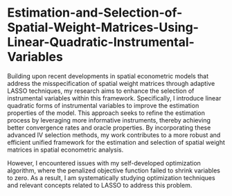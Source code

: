 # Estimation-and-Selection-of-Spatial-Weight-Matrices-Using-Linear-Quadratic-Instrumental-Variables
Building upon recent developments in spatial econometric models that address the misspecification of spatial weight matrices through adaptive LASSO techniques, my research aims to enhance the selection of instrumental variables within this framework. Specifically, I introduce linear quadratic forms of instrumental variables to improve the estimation properties of the model. This approach seeks to refine the estimation process by leveraging more informative instruments, thereby achieving better convergence rates and oracle properties. By incorporating these advanced IV selection methods, my work contributes to a more robust and efficient unified framework for the estimation and selection of spatial weight matrices in spatial econometric analysis.

However, I encountered issues with my self-developed optimization algorithm, where the penalized objective function failed to shrink variables to zero. As a result, I am systematically studying optimization techniques and relevant concepts related to LASSO to address this problem.
